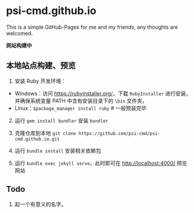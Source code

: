 # psi-cmd.github.io

This is a simple GitHub-Pages for me and my friends, any thoughts are welcomed.

**网站构建中**

## 本地站点构建、预览

1. 安装 Ruby 开发环境：
  - Windows：访问 <https://rubyinstaller.org/>，下载 `RubyInstaller` 进行安装，并确保系统变量 PATH 中含有安装目录下的 `\bin` 文件夹。
  - Linux：`$package_manager install ruby`  # 一般预装完毕 

2. 运行 `gem install bundler` 安装 `bundler`

3. 克隆仓库到本地 `git clone https://github.com/psi-cmd/psi-cmd.github.io.git`

4. 运行 `bundle install` 安装相关依赖包

5. 运行 `bundle exec jekyll serve`，此时即可在 <http://localhost:4000/> 预览网站

## Todo

1. 起一个有意义的名字。
